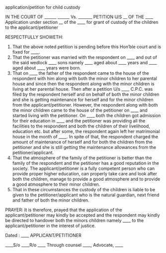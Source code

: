 application/petition for child custody

 IN THE COURT OF ______
 ______ Vs. _______
PETITION U/S __ OF THE ____
Application under section __ of the ____ for grant of custody of the children to the applicant/petitioner

RESPECTFULLY SHOWETH:
1. That the above noted petition is pending before this Hon’ble court and is fixed for ____.
2. That the petitioner was married with the respondent on ____ and out of the said wedlock ____ sons namely ____ aged about ____ years and ____ aged about ____ years were born.
3. That on ____ the father of the respondent came to the house of the respondent with him along with both the minor children to her parental house and since then the respondent along with the minor children is living at her parental house. Then after a petition U/s ____ C.P.C. was filed by the respondent herself and on behalf of both the minor children and she is getting maintenance for herself and for the minor children from the applicant/petitioner. However, the respondent along with both the minor children came to the house of the petitioner on ____ and started living with the petitioner. On ____ both the children got admission for their education in ____ and the petitioner was providing all the facilities to the respondent and both the children of their livelihood, education etc. but after some, the respondent again left her matrimonial house in the month of ____. In spite of that, the respondent charged the amount of maintenance of herself and for both the children from the petitioner and she is still getting the maintenance allowances from the petitioner/applicant.
4. That the atmosphere of the family of the petitioner is better than the family of the respondent and the petitioner has a good reputation in the society. The applicant/petitioner is a fully competent person who can provide proper higher education, can properly take care and look after both the children, manage to provide a good atmosphere and to provide a good atmosphere to their minor children.
5. That in these circumstances the custody of the children is liable to be given to the petitioner/applicant who is the natural guardian, next friend and father of both the minor children.

PRAYER:
It is therefore, prayed that the application of the applicant/petitioner may kindly be accepted and the respondent may kindly be directed to handover both the minors children namely ____ to the applicant/petitioner in the interest of justice.

Dated : ____                                            APPLICANT/PETITIONER

____S/o ____R/o ____
Through counsel
____, Advocate, ____
